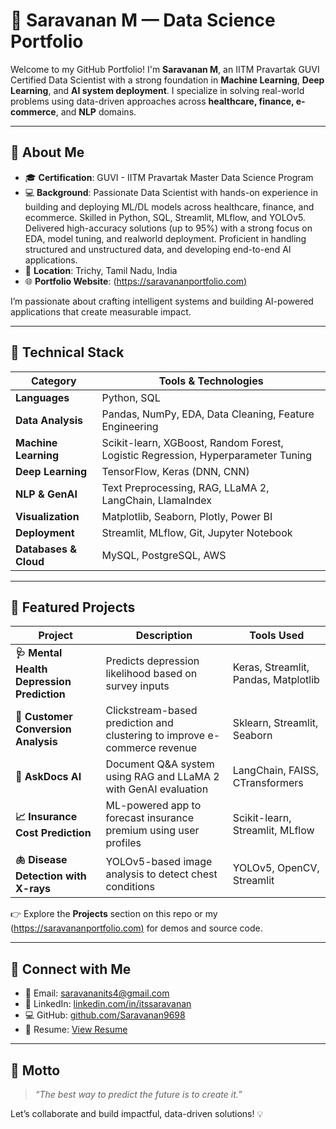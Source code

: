 # 🚀 Saravanan M — Data Science Portfolio

Welcome to my GitHub Portfolio! I'm **Saravanan M**, an IITM Pravartak GUVI Certified Data Scientist with a strong foundation in **Machine Learning**, **Deep Learning**, and **AI system deployment**. I specialize in solving real-world problems using data-driven approaches across **healthcare, finance, e-commerce**, and **NLP** domains.

---

## 💼 About Me

- 🎓 **Certification**: GUVI - IITM Pravartak Master Data Science Program  
- 💻 **Background**: Passionate Data Scientist with hands-on experience in building and deploying ML/DL models across healthcare, finance, and ecommerce. Skilled in Python, SQL, Streamlit,                           MLflow, and YOLOv5. Delivered high-accuracy solutions (up to 95%) with a strong focus on EDA, model tuning, and realworld deployment. Proficient in handling structured and                        unstructured data, and developing end-to-end AI applications.  
- 📍 **Location**: Trichy, Tamil Nadu, India  
- 🌐 **Portfolio Website**: ([https://saravananportfolio.com)](https://saravanan9698.github.io/Saravanan.Github.io/)

I’m passionate about crafting intelligent systems and building AI-powered applications that create measurable impact.

---

## 🧠 Technical Stack

| Category               | Tools & Technologies                                                                 |
|------------------------|--------------------------------------------------------------------------------------|
| **Languages**          | Python, SQL                                                                         |
| **Data Analysis**      | Pandas, NumPy, EDA, Data Cleaning, Feature Engineering                              |
| **Machine Learning**   | Scikit-learn, XGBoost, Random Forest, Logistic Regression, Hyperparameter Tuning    |
| **Deep Learning**      | TensorFlow, Keras (DNN, CNN)                                                         |
| **NLP & GenAI**        | Text Preprocessing, RAG, LLaMA 2, LangChain, LlamaIndex                              |
| **Visualization**      | Matplotlib, Seaborn, Plotly, Power BI                                               |
| **Deployment**         | Streamlit, MLflow, Git, Jupyter Notebook                                            |
| **Databases & Cloud**  | MySQL, PostgreSQL, AWS                                                               |

---

## 📂 Featured Projects

| Project | Description | Tools Used |
|--------|-------------|------------|
| **🩺 Mental Health Depression Prediction** | Predicts depression likelihood based on survey inputs | Keras, Streamlit, Pandas, Matplotlib |
| **🛒 Customer Conversion Analysis** | Clickstream-based prediction and clustering to improve e-commerce revenue | Sklearn, Streamlit, Seaborn |
| **🧾 AskDocs AI** | Document Q&A system using RAG and LLaMA 2 with GenAI evaluation | LangChain, FAISS, CTransformers |
| **📈 Insurance Cost Prediction** | ML-powered app to forecast insurance premium using user profiles | Scikit-learn, Streamlit, MLflow |
| **🫁 Disease Detection with X-rays** | YOLOv5-based image analysis to detect chest conditions | YOLOv5, OpenCV, Streamlit |

👉 Explore the **Projects** section on this repo or my ([https://saravananportfolio.com)](https://saravanan9698.github.io/Saravanan.Github.io/) for demos and source code.

---

## 🔗 Connect with Me

- 📧 Email: [saravananits4@gmail.com](mailto:saravananits4@gmail.com)
- 💼 LinkedIn: [linkedin.com/in/itssaravanan](https://www.linkedin.com/in/itssaravanan)
- 💻 GitHub: [github.com/Saravanan9698](https://github.com/Saravanan9698)
- 📄 Resume: [View Resume](https://drive.google.com/file/d/1b6xK3WlTyHiJzZiJXBXkVrn2ediQgvAQ/view?usp=drive_link)

---

## 🧠 Motto

> *“The best way to predict the future is to create it.”*

Let’s collaborate and build impactful, data-driven solutions! 💡

